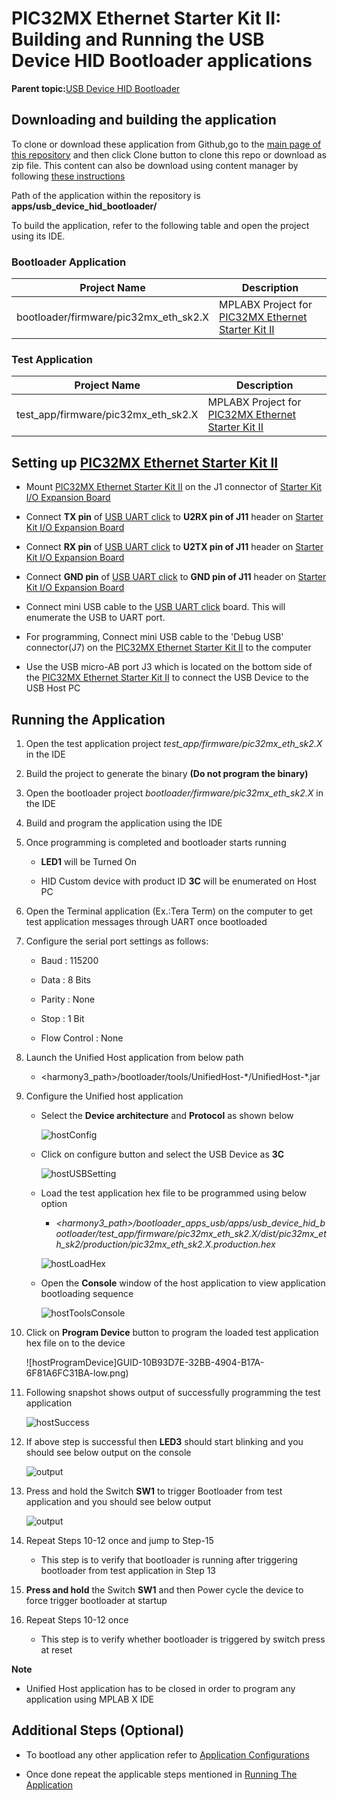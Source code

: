 # PIC32MX Ethernet Starter Kit II: Building and Running the USB Device HID Bootloader applications

**Parent topic:**[USB Device HID Bootloader](GUID-C3A88DD5-DE20-4FEA-854D-19766CD503A5.md)

## Downloading and building the application

To clone or download these application from Github,go to the [main page of this repository](https://github.com/Microchip-MPLAB-Harmony/bootloader_apps_usb) and then click Clone button to clone this repo or download as zip file. This content can also be download using content manager by following [these instructions](https://github.com/Microchip-MPLAB-Harmony/contentmanager/wiki)

Path of the application within the repository is **apps/usb\_device\_hid\_bootloader/**

To build the application, refer to the following table and open the project using its IDE.

### Bootloader Application

|Project Name|Description|
|------------|-----------|
|bootloader/firmware/pic32mx\_eth\_sk2.X|MPLABX Project for [PIC32MX Ethernet Starter Kit II](https://www.microchip.com/DevelopmentTools/ProductDetails/dm320004-2)|

### Test Application

|Project Name|Description|
|------------|-----------|
|test\_app/firmware/pic32mx\_eth\_sk2.X|MPLABX Project for [PIC32MX Ethernet Starter Kit II](https://www.microchip.com/DevelopmentTools/ProductDetails/dm320004-2)|

## Setting up [PIC32MX Ethernet Starter Kit II](https://www.microchip.com/DevelopmentTools/ProductDetails/dm320004-2)

-   Mount [PIC32MX Ethernet Starter Kit II](https://www.microchip.com/DevelopmentTools/ProductDetails/dm320004-2) on the J1 connector of [Starter Kit I/O Expansion Board](https://www.microchip.com/DevelopmentTools/ProductDetails/dm320002)

-   Connect **TX pin** of [USB UART click](https://www.mikroe.com/usb-uart-click) to **U2RX pin of J11** header on [Starter Kit I/O Expansion Board](https://www.microchip.com/DevelopmentTools/ProductDetails/dm320002)

-   Connect **RX pin** of [USB UART click](https://www.mikroe.com/usb-uart-click) to **U2TX pin of J11** header on [Starter Kit I/O Expansion Board](https://www.microchip.com/DevelopmentTools/ProductDetails/dm320002)

-   Connect **GND pin** of [USB UART click](https://www.mikroe.com/usb-uart-click) to **GND pin of J11** header on [Starter Kit I/O Expansion Board](https://www.microchip.com/DevelopmentTools/ProductDetails/dm320002)

-   Connect mini USB cable to the [USB UART click](https://www.mikroe.com/usb-uart-click) board. This will enumerate the USB to UART port.

-   For programming, Connect mini USB cable to the 'Debug USB' connector\(J7\) on the [PIC32MX Ethernet Starter Kit II](https://www.microchip.com/DevelopmentTools/ProductDetails/dm320004-2) to the computer

-   Use the USB micro-AB port J3 which is located on the bottom side of the [PIC32MX Ethernet Starter Kit II](https://www.microchip.com/DevelopmentTools/ProductDetails/dm320004-2) to connect the USB Device to the USB Host PC


## Running the Application

1.  Open the test application project *test\_app/firmware/pic32mx\_eth\_sk2.X* in the IDE

2.  Build the project to generate the binary **\(Do not program the binary\)**

3.  Open the bootloader project *bootloader/firmware/pic32mx\_eth\_sk2.X* in the IDE

4.  Build and program the application using the IDE

5.  Once programming is completed and bootloader starts running

    -   **LED1** will be Turned On

    -   HID Custom device with product ID **3C** will be enumerated on Host PC

6.  Open the Terminal application \(Ex.:Tera Term\) on the computer to get test application messages through UART once bootloaded

7.  Configure the serial port settings as follows:

    -   Baud : 115200

    -   Data : 8 Bits

    -   Parity : None

    -   Stop : 1 Bit

    -   Flow Control : None

8.  Launch the Unified Host application from below path

    -   <harmony3\_path\>/bootloader/tools/UnifiedHost-\*/UnifiedHost-\*.jar

9.  Configure the Unified host application

    -   Select the **Device architecture** and **Protocol** as shown below

        ![hostConfig](GUID-C18727F3-A7EE-4AAF-8CA5-29601B6698B2-low.png)

    -   Click on configure button and select the USB Device as **3C**

        ![hostUSBSetting](GUID-512E883A-79C6-479C-B837-6F58E95FBC99-low.png)

    -   Load the test application hex file to be programmed using below option

        -   *<harmony3\_path\>/bootloader\_apps\_usb/apps/usb\_device\_hid\_bootloader/test\_app/firmware/pic32mx\_eth\_sk2.X/dist/pic32mx\_eth\_sk2/production/pic32mx\_eth\_sk2.X.production.hex*

        ![hostLoadHex](GUID-C27BBF10-46F8-4F17-A1DB-079200049927-low.png)

    -   Open the **Console** window of the host application to view application bootloading sequence

        ![hostToolsConsole](GUID-52FEDFF8-A19E-4102-8B7D-CA022AE775A4-low.png)

10. Click on **Program Device** button to program the loaded test application hex file on to the device

    ![hostProgramDevice]GUID-10B93D7E-32BB-4904-B17A-6F81A6FC31BA-low.png\)

11. Following snapshot shows output of successfully programming the test application

    ![hostSuccess](GUID-7C4B3A30-29A2-4532-8AF8-A766A0723839-low.png)

12. If above step is successful then **LED3** should start blinking and you should see below output on the console

    ![output](GUID-7C0A1938-76D6-4296-9A62-D1254FBEBBDA-low.png)

13. Press and hold the Switch **SW1** to trigger Bootloader from test application and you should see below output

    ![output](GUID-83EE8429-56E6-4468-AE89-11531686AC15-low.png)

14. Repeat Steps 10-12 once and jump to Step-15

    -   This step is to verify that bootloader is running after triggering bootloader from test application in Step 13

15. **Press and hold** the Switch **SW1** and then Power cycle the device to force trigger bootloader at startup

16. Repeat Steps 10-12 once

    -   This step is to verify whether bootloader is triggered by switch press at reset


**Note**

-   Unified Host application has to be closed in order to program any application using MPLAB X IDE


## Additional Steps \(Optional\)

-   To bootload any other application refer to [Application Configurations](GUID-6E96B464-6390-4AD8-A7C5-98AC2758D05F.md)

-   Once done repeat the applicable steps mentioned in [Running The Application](#running-the-application)


